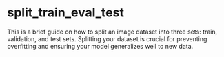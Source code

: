 # split_train_eval_test

This is a brief guide on how to split an image dataset into three sets: 
train, validation, and test sets. 
Splitting your dataset is crucial for preventing overfitting and ensuring your model generalizes well to new data.
